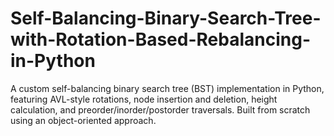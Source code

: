 # Self-Balancing-Binary-Search-Tree-with-Rotation-Based-Rebalancing-in-Python
A custom self-balancing binary search tree (BST) implementation in Python, featuring AVL-style rotations, node insertion and deletion, height calculation, and preorder/inorder/postorder traversals. Built from scratch using an object-oriented approach.
